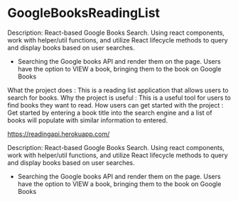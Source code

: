 # GoogleBooksReadingList


Description:
React-based Google Books Search. Using react components, work with helper/util functions, and utilize React lifecycle methods to query and display books based on user searches.

- Searching the Google books API and render them on the page. Users have the option to VIEW a book, bringing them to the book on Google Books

What the project does : This is a reading list application that allows users to search for books.
Why the project is useful : This is a useful tool for users to find books they want to read.
How users can get started with the project : Get started by entering a book title into the search engine and a list of books will populate with similar information to entered. 

https://readingapi.herokuapp.com/

Description:
React-based Google Books Search. Using react components, work with helper/util functions, and utilize React lifecycle methods to query and display books based on user searches.

- Searching the Google books API and render them on the page. Users have the option to VIEW a book, bringing them to the book on Google Books
